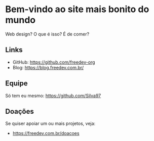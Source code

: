 # Bem-vindo ao site mais bonito do mundo

Web design? O que é isso? É de comer?

## Links

- GitHub: <https://github.com/freedev-org>
- Blog: <https://blog.freedev.com.br/>

## Equipe

Só tem eu mesmo: <https://github.com/Silva97>

## Doações

Se quiser apoiar um ou mais projetos, veja:

* <https://freedev.com.br/doacoes>
